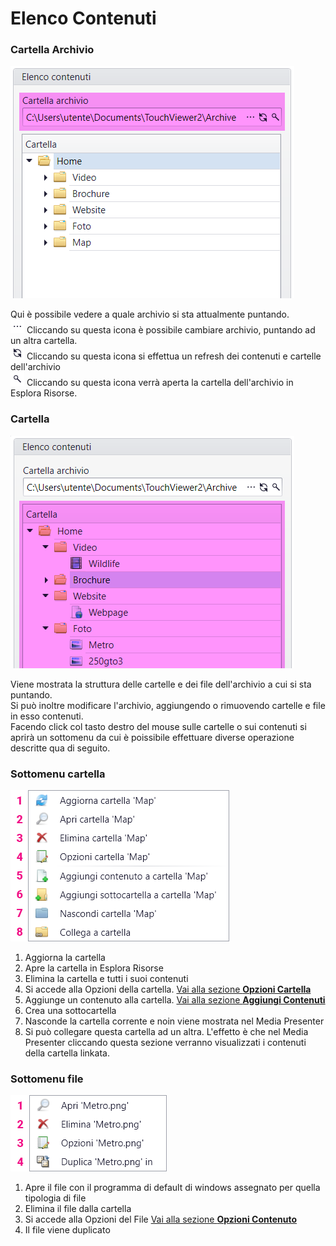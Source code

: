 # Elenco Contenuti

### Cartella Archivio
![](/img/content-directory_2.png)

Qui è possibile vedere a quale archivio si sta attualmente puntando.<br>
![](/img/content-directory_2a.png) Cliccando su questa icona è possibile cambiare archivio, puntando ad un altra cartella.<br>
![](/img/content-directory_2b.png) Cliccando su questa icona si effettua un refresh dei contenuti e cartelle dell'archivio<br>
![](/img/content-directory_2c.png) Cliccando su questa icona verrà aperta la cartella dell'archivio in Esplora Risorse.<br>

### Cartella
![](/img/content-directory_3.png)

Viene mostrata la struttura delle cartelle e dei file dell'archivio a cui si sta puntando.<br>
Si può inoltre modificare l'archivio, aggiungendo o rimuovendo cartelle e file in esso contenuti.<br>
Facendo click col tasto destro del mouse sulle cartelle o sui contenuti si aprirà un sottomenu da cui è poissibile effettuare diverse operazione descritte qua di seguito.

### Sottomenu cartella
![](/img/content-directory_4.png)

1. Aggiorna la cartella
1. Apre la cartella in Esplora Risorse
1. Elimina la cartella e tutti i suoi contenuti
1. Si accede alla Opzioni della cartella. [Vai alla sezione __Opzioni Cartella__](/it/2.16/media-manager/folder-option.md)
1. Aggiunge un contenuto alla cartella. [Vai alla sezione __Aggiungi Contenuti__](/it/2.16/media-manager/contents/overview.md)
1. Crea una sottocartella
1. Nasconde la cartella corrente e noin viene mostrata nel Media Presenter
1. Si può collegare questa cartella ad un altra. L'effetto è che nel Media Presenter cliccando questa sezione verranno visualizzati i contenuti della cartella linkata.



### Sottomenu file
![](/img/content-directory_5.png)

1. Apre il file con il programma di default di windows assegnato per quella tipologia di file
1. Elimina il file dalla cartella
1. Si accede alla Opzioni del File [Vai alla sezione __Opzioni Contenuto__](/it/2.16/media-manager/content-option.md)
1. Il file viene duplicato

